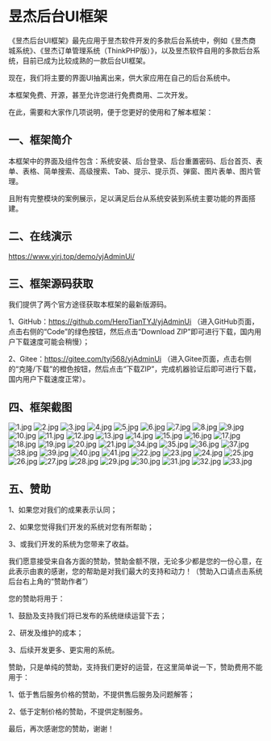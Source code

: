 # 昱杰后台UI框架

《昱杰后台UI框架》最先应用于昱杰软件开发的多款后台系统中，例如《昱杰商城系统》、《昱杰订单管理系统（ThinkPHP版）》，以及昱杰软件自用的多款后台系统，目前已成为比较成熟的一款后台UI框架。

现在，我们将主要的界面UI抽离出来，供大家应用在自己的后台系统中。

本框架免费、开源，甚至允许您进行免费商用、二次开发。

在此，需要和大家作几项说明，便于您更好的使用和了解本框架：

## 一、框架简介

本框架中的界面及组件包含：系统安装、后台登录、后台重置密码、后台首页、表单、表格、简单搜索、高级搜索、Tab、提示、提示页、弹窗、图片表单、图片管理。

且附有完整模块的案例展示，足以满足后台从系统安装到系统主要功能的界面搭建。

## 二、在线演示

https://www.yjrj.top/demo/yjAdminUi/

## 三、框架源码获取

我们提供了两个官方途径获取本框架的最新版源码。

1、GitHub：https://github.com/HeroTianTYJ/yjAdminUi （进入GitHub页面，点击右侧的“Code”的绿色按钮，然后点击“Download ZIP”即可进行下载，国内用户下载速度可能会稍慢）；

2、Gitee：https://gitee.com/tyj568/yjAdminUi （进入Gitee页面，点击右侧的“克隆/下载”的橙色按钮，然后点击“下载ZIP”，完成机器验证后即可进行下载，国内用户下载速度正常）。

## 四、框架截图
![1.jpg](preview%2F1.jpg)
![2.jpg](preview%2F2.jpg)
![3.jpg](preview%2F3.jpg)
![4.jpg](preview%2F4.jpg)
![5.jpg](preview%2F5.jpg)
![6.jpg](preview%2F6.jpg)
![7.jpg](preview%2F7.jpg)
![8.jpg](preview%2F8.jpg)
![9.jpg](preview%2F9.jpg)
![10.jpg](preview%2F10.jpg)
![11.jpg](preview%2F11.jpg)
![12.jpg](preview%2F12.jpg)
![13.jpg](preview%2F13.jpg)
![14.jpg](preview%2F14.jpg)
![15.jpg](preview%2F15.jpg)
![16.jpg](preview%2F16.jpg)
![17.jpg](preview%2F17.jpg)
![18.jpg](preview%2F18.jpg)
![19.jpg](preview%2F19.jpg)
![20.jpg](preview%2F20.jpg)
![21.jpg](preview%2F21.jpg)
![34.jpg](preview%2F34.jpg)
![35.jpg](preview%2F35.jpg)
![36.jpg](preview%2F36.jpg)
![37.jpg](preview%2F37.jpg)
![38.jpg](preview%2F38.jpg)
![39.jpg](preview%2F39.jpg)
![40.jpg](preview%2F40.jpg)
![41.jpg](preview%2F41.jpg)
![22.jpg](preview%2F22.jpg)
![23.jpg](preview%2F23.jpg)
![24.jpg](preview%2F24.jpg)
![25.jpg](preview%2F25.jpg)
![26.jpg](preview%2F26.jpg)
![27.jpg](preview%2F27.jpg)
![28.jpg](preview%2F28.jpg)
![29.jpg](preview%2F29.jpg)
![30.jpg](preview%2F30.jpg)
![31.jpg](preview%2F31.jpg)
![32.jpg](preview%2F32.jpg)
![33.jpg](preview%2F33.jpg)

## 五、赞助

1、如果您对我们的成果表示认同；

2、如果您觉得我们开发的系统对您有所帮助；

3、或我们开发的系统为您带来了收益。

我们愿意接受来自各方面的赞助，赞助金额不限，无论多少都是您的一份心意，在此表示由衷的感谢，您的帮助是对我们最大的支持和动力！（赞助入口请点击系统后台右上角的“赞助作者”）

您的赞助将用于：

1、鼓励及支持我们将已发布的系统继续运营下去；

2、研发及维护的成本；

3、后续开发更多、更实用的系统。

赞助，只是单纯的赞助，支持我们更好的运营，在这里简单说一下，赞助费用不能用于：

1、低于售后服务价格的赞助，不提供售后服务及问题解答；

2、低于定制价格的赞助，不提供定制服务。

最后，再次感谢您的赞助，谢谢！
